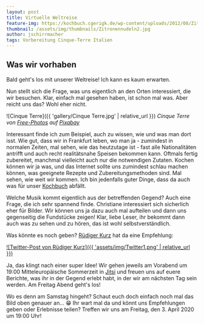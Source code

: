 ```yaml
---
layout: post
title: Virtuelle Weltreise
feature-img: https://kochbuch.cgerigk.de/wp-content/uploads/2012/08/Zitronennudeln2.jpg
thumbnail: /assets/img/thumbnails/Zitronennudeln2.jpg
author: jschirrmacher
tags: Vorbereitung Cinque-Terre Italien
---
```

## Was wir vorhaben

Bald geht's los mit unserer Weltreise! Ich kann es kaum erwarten.

Nun stellt sich die Frage, was uns eigentlich an den Orten interessiert, die wir besuchen. Klar, einfach mal gesehen haben, ist schon mal was. Aber reicht uns das? Wohl eher nicht.

![Cinque Terre]({{ 'gallery/Cinque Terre.jpg' | relative_url }})
_Cinque Terre von [Free-Photos](https://pixabay.com/photos/?utm_source=link-attribution&amp;utm_medium=referral&amp;utm_campaign=image&amp;utm_content=828614) auf [Pixabay](https://pixabay.com/de/?utm_source=link-attribution&amp;utm_medium=referral&amp;utm_campaign=image&amp;utm_content=828614)_

Interessant finde ich zum Beispiel, auch zu wissen, wie und was man dort isst. Wie gut, dass wir in Frankfurt leben, wo man ja - zumindest in normalen Zeiten, mal sehen, wie das heutzutage ist - fast alle Nationalitäten antrifft und auch recht realitätsnahe Speisen bekommen kann. Oftmals fertig zubereitet, manchmal vielleicht auch nur die notwendigen Zutaten. Kochen können wir ja was, und das Internet sollte uns zumindest schlau machen können, was geeignete Rezepte und Zubereitungsmethoden sind. Mal sehen, wie weit wir kommen. Ich bin jedenfalls guter Dinge, dass da auch was für unser [Kochbuch](https://kochbuch.cgerigk.de) abfällt.

Welche Musik kommt eigentlich aus der betreffenden Gegend? Auch eine Frage, die ich sehr spannend finde. Christiane interessiert sich sicherlich eher für Bilder. Wir können uns ja dazu auch mal aufteilen und dann uns gegenseitig die Fundstücke zeigen! Klar, liebe Leser, ihr bekommt dann auch was zu sehen und zu hören, das ist wohl selbstverständlich.

Was könnte es noch geben? [Rüdiger Kurz](https://twitter.com/RuedigerKurz/status/1245460062669332486) hat da eine Empfehlung:

[![Twitter-Post von Rüdiger Kurz]({{ 'assets/img/Twitter1.png' | relative_url }})](https://twitter.com/RuedigerKurz/status/1245460062669332486)

Ja, das klingt nach einer super Idee! Wir gehen jeweils am Vorabend um 19:00 Mitteleuropäische Sommerzeit in [Jitsi](http://meet.jit.si/Joachim-und-Christiane-auf-Weltreise) und freuen uns auf euere Berichte, was ihr in der Gegend erlebt habt, in der wir am nächsten Tag sein werden. Am Freitag Abend geht's los!

Wo es denn am Samstag hingeht? Schaut euch doch einfach noch mal das Bild oben genauer an... 😁 Ihr wart mal da und könnt uns Empfehlungen geben oder Erlebnisse teilen? Treffen wir uns am Freitag, den 3. April 2020 um 19:00 Uhr!
